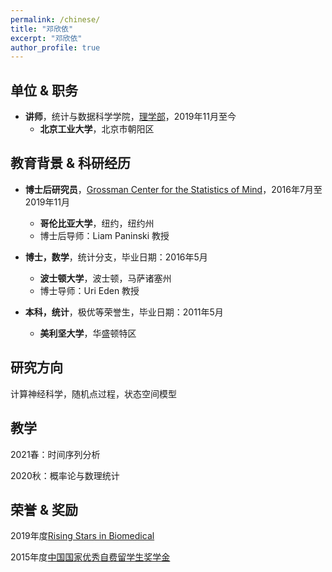 ```yaml
---
permalink: /chinese/
title: "邓欣依"
excerpt: "邓欣依"
author_profile: true
---
```



单位 & 职务
------
* **讲师**，统计与数据科学学院，[理学部](http://slxy.bjut.edu.cn/)，2019年11月至今
  * **北京工业大学**，北京市朝阳区


教育背景 & 科研经历
------
* **博士后研究员**，[Grossman Center for the Statistics of Mind](http://grossmancenter.columbia.edu/)，2016年7月至2019年11月
  * **哥伦比亚大学**，纽约，纽约州
  * 博士后导师：Liam Paninski 教授

* **博士，数学**，统计分支，毕业日期：2016年5月
  * **波士顿大学**，波士顿，马萨诸塞州
  * 博士导师：Uri Eden 教授	

* **本科，统计**，极优等荣誉生，毕业日期：2011年5月
  * **美利坚大学**，华盛顿特区


研究方向
------
计算神经科学，随机点过程，状态空间模型


教学
------
2021春：时间序列分析

2020秋：概率论与数理统计


荣誉 & 奖励
------
2019年度[Rising Stars in Biomedical](https://risingstarsbiomed.mit.edu/jhu/rising-stars-women-2019/)

2015年度[中国国家优秀自费留学生奖学金](https://www.csc.edu.cn/chuguo/s/567)
